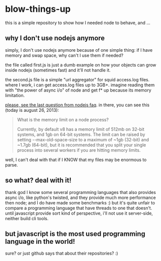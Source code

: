 blow-things-up
==============

this is a simple repository to show how I needed node to behave, and ...

## why I don't use nodejs anymore

simply, I don't use nodejs anymore because of one simple thing: if I have memory and swap space, why can't I use them if needed?

the file called first.js is just a dumb example on how your objects can grow inside nodejs (sometimes fast) and it'll not handle it.

the second.js file is a simple "url aggregator" for squid access.log files. where I work, i can get access.log files up to 3GB+. imagine reading them with "the power of async i/o" of node and get f* up because its memory limitation.

[please, see the last question from nodejs faq](https://github.com/joyent/node/wiki/FAQ). in there, you can see this (today is august 26, 2013):

> What is the memory limit on a node process?
>
> Currently, by default v8 has a memory limit of 512mb on 32-bit systems, and 1gb on 64-bit systems. The limit can be raised by setting --max-old-space-size to a maximum of ~1gb (32-bit) and ~1.7gb (64-bit), but it is recommended that you split your single process into several workers if you are hitting memory limits.

well, I can't deal with that if I KNOW that my files may be enormous to parse.

## so what? deal with it!

thank god I know some several programming languages that also provides async i/o, like python's twisted, and they provide much more performance then node; and I do have made some benchmarks :) but it's quite unfair to compare a programming language that have threads to one that doesn't. until javascript provide sort kind of perspective, i'll not use it server-side, neither build cli tools.

## but javascript is the most used programming language in the world!

sure? or just github says that about their repositories? :)
